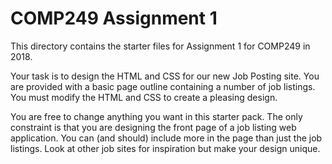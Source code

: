 COMP249 Assignment 1
====================

This directory contains the starter files for Assignment 1 for COMP249 in 2018.

Your task is to design the HTML and CSS for our new Job Posting site. You
are provided with a basic page outline containing a number of job listings. You must modify
the HTML and CSS to create a pleasing design.

You are free to change anything you want in this starter pack. The only constraint is that
you are designing the front page of a job listing web application.  You can (and should) 
include more in the page than just the job listings. Look at other job sites for
inspiration but make your design unique.
